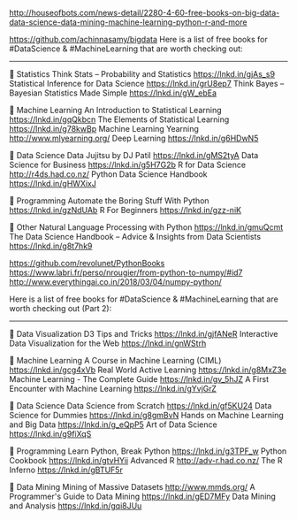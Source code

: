 
http://houseofbots.com/news-detail/2280-4-60-free-books-on-big-data-data-science-data-mining-machine-learning-python-r-and-more

https://github.com/achinnasamy/bigdata
Here is a list of free books for #DataScience & #MachineLearning that are worth checking out: 

- - -
📕 Statistics 
Think Stats – Probability and Statistics 
https://lnkd.in/gjAs_s9
Statistical Inference for Data Science
https://lnkd.in/grU8ep7
Think Bayes – Bayesian Statistics Made Simple
https://lnkd.in/gW_ebEa


📗 Machine Learning 
An Introduction to Statistical Learning 
https://lnkd.in/gqQkbcn
The Elements of Statistical Learning
https://lnkd.in/g78kwBp
Machine Learning Yearning
http://www.mlyearning.org/
Deep Learning
https://lnkd.in/g6HDwN5


📘 Data Science 
Data Jujitsu by DJ Patil
https://lnkd.in/gMS2tyA
Data Science for Business 
https://lnkd.in/g5H7G2b
R for Data Science
http://r4ds.had.co.nz/
Python Data Science Handbook
https://lnkd.in/gHWXixJ


📙 Programming
Automate the Boring Stuff With Python
https://lnkd.in/gzNdUAb
R For Beginners 
https://lnkd.in/gzz-niK


📒 Other
Natural Language Processing with Python
https://lnkd.in/gmuQcmt
The Data Science Handbook – Advice & Insights from Data Scientists
https://lnkd.in/g8t7hk9

https://github.com/revolunet/PythonBooks
https://www.labri.fr/perso/nrougier/from-python-to-numpy/#id7
http://www.everythingai.co.in/2018/03/04/numpy-python/

Here is a list of free books for #DataScience & #MachineLearning that are worth checking out (Part 2): 

- - - 
📕 Data Visualization 
D3 Tips and Tricks
https://lnkd.in/gjfANeR 
Interactive Data Visualization for the Web 
https://lnkd.in/gnWStrh 

📗 Machine Learning 
A Course in Machine Learning (CIML) 
https://lnkd.in/gcg4xVb 
Real World Active Learning 
https://lnkd.in/g8MxZ3e 
Machine Learning - The Complete Guide 
https://lnkd.in/gv_5hJZ 
A First Encounter with Machine Learning 
https://lnkd.in/gYvjGrZ 

📘 Data Science 
Data Science from Scratch 
https://lnkd.in/gf5KU24 
Data Science for Dummies 
https://lnkd.in/g8gmBvN 
Hands on Machine Learning and Big Data 
https://lnkd.in/g_eQpP5 
Art of Data Science 
https://lnkd.in/g9fiXqS 

📙 Programming 
Learn Python, Break Python 
https://lnkd.in/g3TPF_w 
Python Cookbook 
https://lnkd.in/gtvHYii 
Advanced R 
http://adv-r.had.co.nz/ 
The R Inferno 
https://lnkd.in/gBTUF5r 

📒 Data Mining 
Mining of Massive Datasets 
http://www.mmds.org/ 
A Programmer's Guide to Data Mining 
https://lnkd.in/gED7MFy 
Data Mining and Analysis 
https://lnkd.in/gqi8JUu 
